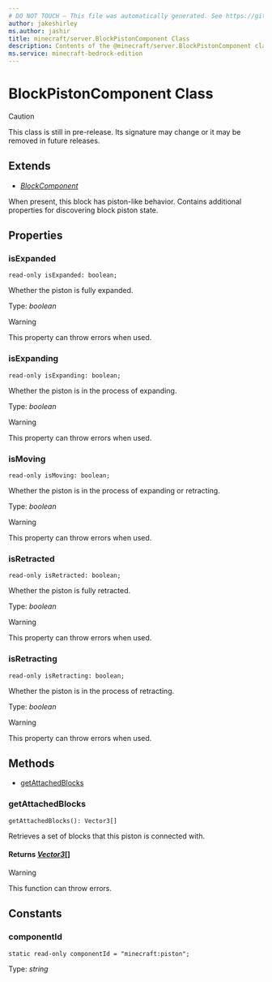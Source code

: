 ```yaml
---
# DO NOT TOUCH — This file was automatically generated. See https://github.com/mojang/minecraftapidocsgenerator to modify descriptions, examples, etc.
author: jakeshirley
ms.author: jashir
title: minecraft/server.BlockPistonComponent Class
description: Contents of the @minecraft/server.BlockPistonComponent class.
ms.service: minecraft-bedrock-edition
---
```

# BlockPistonComponent Class

> [!CAUTION]
> This class is still in pre-release.  Its signature may change or it may be removed in future releases.

## Extends
- [*BlockComponent*](BlockComponent.md)

When present, this block has piston-like behavior. Contains additional properties for discovering block piston state.

## Properties

### **isExpanded**
`read-only isExpanded: boolean;`

Whether the piston is fully expanded.

Type: *boolean*
    
> [!WARNING]
> This property can throw errors when used.

### **isExpanding**
`read-only isExpanding: boolean;`

Whether the piston is in the process of expanding.

Type: *boolean*
    
> [!WARNING]
> This property can throw errors when used.

### **isMoving**
`read-only isMoving: boolean;`

Whether the piston is in the process of expanding or retracting.

Type: *boolean*
    
> [!WARNING]
> This property can throw errors when used.

### **isRetracted**
`read-only isRetracted: boolean;`

Whether the piston is fully retracted.

Type: *boolean*
    
> [!WARNING]
> This property can throw errors when used.

### **isRetracting**
`read-only isRetracting: boolean;`

Whether the piston is in the process of retracting.

Type: *boolean*
    
> [!WARNING]
> This property can throw errors when used.

## Methods
- [getAttachedBlocks](#getattachedblocks)

### **getAttachedBlocks**
`
getAttachedBlocks(): Vector3[]
`

Retrieves a set of blocks that this piston is connected with.

#### **Returns** [*Vector3*](Vector3.md)[]

> [!WARNING]
> This function can throw errors.

## Constants

### **componentId**
`static read-only componentId = "minecraft:piston";`

Type: *string*
